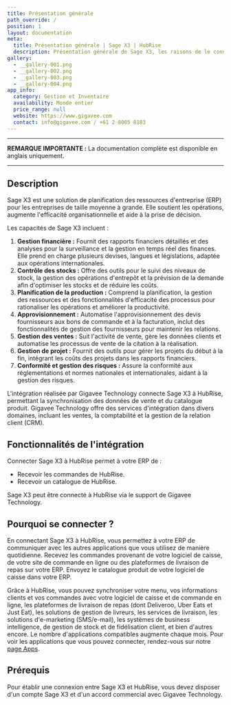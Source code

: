 ```yaml
---
title: Présentation générale
path_override: /
position: 1
layout: documentation
meta:
  title: Présentation générale | Sage X3 | HubRise
  description: Présentation générale de Sage X3, les raisons de le connecter à HubRise et fonctionnalités de l'intégration avec HubRise. Synchronisez vos données entre votre ERP et vos autres applications.
gallery:
  - __gallery-001.png
  - __gallery-002.png
  - __gallery-003.png
  - __gallery-004.png
app_info:
  category: Gestion et Inventaire
  availability: Monde entier
  price_range: null
  website: https://www.gigavee.com
  contact: info@gigavee.com / +61 2 8005 8183
---
```


---

**REMARQUE IMPORTANTE :** La documentation complète est disponible <Link href="/apps/sage-x3" addLocalePrefix={false}>en anglais uniquement</Link>.

---

## Description

Sage X3 est une solution de planification des ressources d'entreprise (ERP) pour les entreprises de taille moyenne à grande. Elle soutient les opérations, augmente l'efficacité organisationnelle et aide à la prise de décision.

Les capacités de Sage X3 incluent :

1. **Gestion financière :** Fournit des rapports financiers détaillés et des analyses pour la surveillance et la gestion en temps réel des finances. Elle prend en charge plusieurs devises, langues et législations, adaptée aux opérations internationales.
2. **Contrôle des stocks :** Offre des outils pour le suivi des niveaux de stock, la gestion des opérations d'entrepôt et la prévision de la demande afin d'optimiser les stocks et de réduire les coûts.
3. **Planification de la production :** Comprend la planification, la gestion des ressources et des fonctionnalités d'efficacité des processus pour rationaliser les opérations et améliorer la productivité.
4. **Approvisionnement :** Automatise l'approvisionnement des devis fournisseurs aux bons de commande et à la facturation, inclut des fonctionnalités de gestion des fournisseurs pour maintenir les relations.
5. **Gestion des ventes :** Suit l'activité de vente, gère les données clients et automatise les processus de vente de la citation à la réalisation.
6. **Gestion de projet :** Fournit des outils pour gérer les projets du début à la fin, intégrant les coûts des projets dans les rapports financiers.
7. **Conformité et gestion des risques :** Assure la conformité aux réglementations et normes nationales et internationales, aidant à la gestion des risques.

L'intégration réalisée par Gigavee Technology connecte Sage X3 à HubRise, permettant la synchronisation des données de vente et du catalogue produit. Gigavee Technology offre des services d'intégration dans divers domaines, incluant les ventes, la comptabilité et la gestion de la relation client (CRM).

## Fonctionnalités de l'intégration

Connecter Sage X3 à HubRise permet à votre ERP de :

- Recevoir les commandes de HubRise.
- Recevoir un catalogue de HubRise.

Sage X3 peut être connecté à HubRise via le support de Gigavee Technology.

## Pourquoi se connecter ?

En connectant Sage X3 à HubRise, vous permettez à votre ERP de communiquer avec les autres applications que vous utilisez de manière quotidienne. Recevez les commandes provenant de votre logiciel de caisse, de votre site de commande en ligne ou des plateformes de livraison de repas sur votre ERP. Envoyez le catalogue produit de votre logiciel de caisse dans votre ERP.

Grâce à HubRise, vous pouvez synchroniser votre menu, vos informations clients et vos commandes avec votre logiciel de caisse et de commande en ligne, les plateformes de livraison de repas (dont Deliveroo, Uber Eats et Just Eat), les solutions de gestion de livreurs, les services de livraison, les solutions d'e-marketing (SMS/e-mail), les systèmes de business intelligence, de gestion de stock et de fidélisation client, et bien d'autres encore. Le nombre d'applications compatibles augmente chaque mois. Pour voir les applications que vous pouvez connecter, rendez-vous sur notre [page Apps](/apps).

## Prérequis

Pour établir une connexion entre Sage X3 et HubRise, vous devez disposer d'un compte Sage X3 et d'un accord commercial avec Gigavee Technology.
